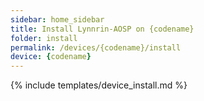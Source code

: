 ```yaml
---
sidebar: home_sidebar
title: Install Lynnrin-AOSP on {codename}
folder: install
permalink: /devices/{codename}/install
device: {codename}
---
```

{% include templates/device_install.md %}
